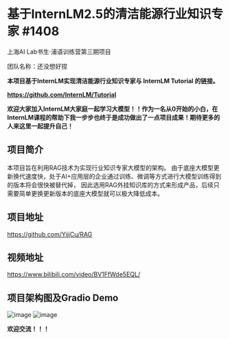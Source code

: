 # 基于InternLM2.5的清洁能源行业知识专家 #1408
上海AI Lab书生·浦语训练营第三期项目

团队名称：还没想好捏

**本项目基于InternLM实现清洁能源行业知识专家与 InternLM Tutorial 的链接。** 

**https://github.com/InternLM/Tutorial** 

**欢迎大家加入InternLM大家庭一起学习大模型！！作为一名从0开始的小白，在InternLM课程的帮助下我一步步也终于是成功做出了一点项目成果！期待更多的人来这里一起提升自己！**

## 项目简介
本项目旨在利用RAG技术为实现行业知识专家大模型的架构。
由于底座大模型更新换代速度快，处于AI+应用层的企业通过训练、微调等方式进行大模型训练得到的版本将会很快被替代掉，
因此选用RAG外挂知识库的方式来形成产品，后续只需要简单更换更新版本的底座大模型就可以极大降低成本。

## 项目地址
https://github.com/YijiCu/RAG

## 视频地址
https://www.bilibili.com/video/BV1FfWde5EQL/

## 项目架构图及Gradio Demo
![image](https://github.com/YijiCu/RAG/blob/main/InternLM%E6%A6%82%E5%BF%B5%E5%9B%BE.png)
![image](https://github.com/YijiCu/RAG/blob/main/%E5%9B%BE%E7%89%871.png)

**欢迎交流！！！**
